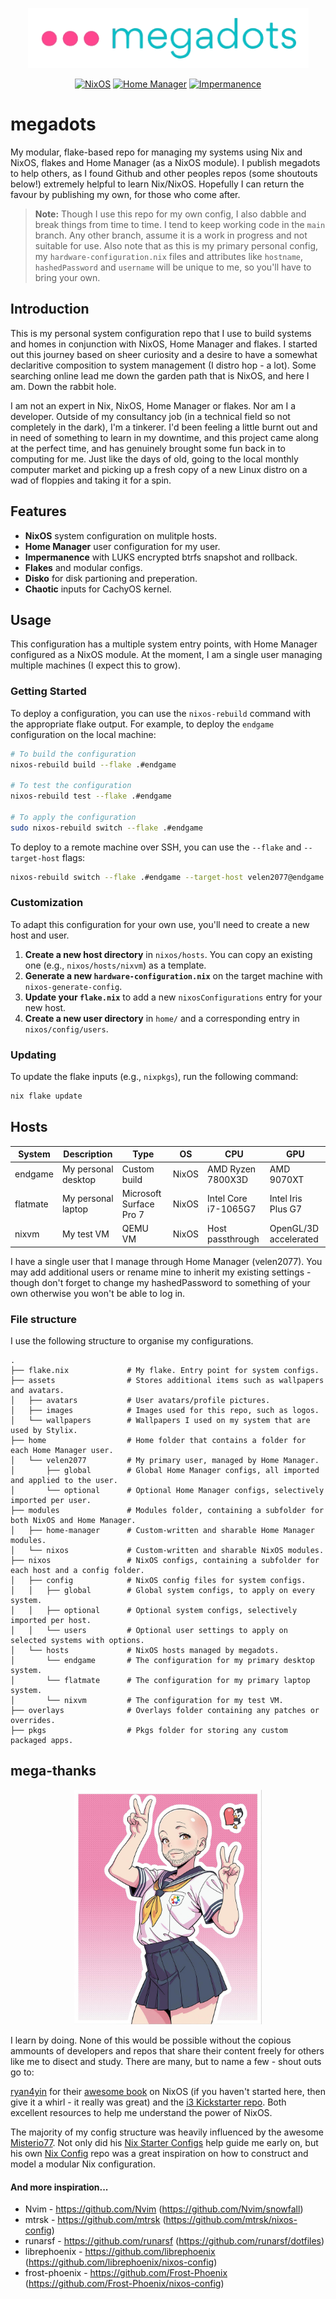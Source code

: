 <p align="center">
  <img src="assets/images/megadots.png" alt="megadots by velen2077"/>
</p>

<p align="center">
  <a href="https://nixos.org/"><img src="https://img.shields.io/badge/NixOS-25.05-blue?style=for-the-badge&logo=NixOS" alt="NixOS"></a>
  <a href="https://github.com/nix-community/home-manager"><img src="https://img.shields.io/badge/Home--Manager-25.05-blue?style=for-the-badge&logo=Home-Assistant" alt="Home Manager"></a>
  <a href="https://github.com/nix-community/impermanence"><img src="https://img.shields.io/badge/Impermanence-blue?style=for-the-badge&logo=NixOS" alt="Impermanence"></a>
</p>

# megadots

My modular, flake-based repo for managing my systems using Nix and NixOS, flakes and Home Manager (as a NixOS module). I publish megadots to help others, as I found Github and other peoples repos (some shoutouts below!) extremely helpful to learn Nix/NixOS. Hopefully I can return the favour by publishing my own, for those who come after.

> **Note:** Though I use this repo for my own config, I also dabble and break things from time to time. I tend to keep working code in the `main` branch. Any other branch, assume it is a work in progress and not suitable for use. Also note that as this is my primary personal config, my `hardware-configuration.nix` files and attributes like `hostname`, `hashedPassword` and `username` will be unique to me, so you'll have to bring your own.

## Introduction

This is my personal system configuration repo that I use to build systems and homes in conjunction with NixOS, Home Manager and flakes. I started out this journey based on sheer curiosity and a desire to have a somewhat declaritive composition to system management (I distro hop - a lot). Some searching online lead me down the garden path that is NixOS, and here I am. Down the rabbit hole.

I am not an expert in Nix, NixOS, Home Manager or flakes. Nor am I a developer. Outside of my consultancy job (in a technical field so not completely in the dark), I'm a tinkerer. I'd been feeling a little burnt out and in need of something to learn in my downtime, and this project came along at the perfect time, and has genuinely brought some fun back in to computing for me. Just like the days of old, going to the local monthly computer market and picking up a fresh copy of a new Linux distro on a wad of floppies and taking it for a spin.

## Features
- **NixOS** system configuration on mulitple hosts.
- **Home Manager** user configuration for my user.
- **Impermanence** with LUKS encrypted btrfs snapshot and rollback.
- **Flakes** and modular configs.
- **Disko** for disk partioning and preperation.
- **Chaotic** inputs for CachyOS kernel.

## Usage

This configuration has a multiple system entry points, with Home Manager configured as a NixOS module. At the moment, I am a single user managing multiple machines (I expect this to grow).

### Getting Started

To deploy a configuration, you can use the `nixos-rebuild` command with the appropriate flake output. For example, to deploy the `endgame` configuration on the local machine:

```bash
# To build the configuration
nixos-rebuild build --flake .#endgame

# To test the configuration
nixos-rebuild test --flake .#endgame

# To apply the configuration
sudo nixos-rebuild switch --flake .#endgame
```

To deploy to a remote machine over SSH, you can use the `--flake` and `--target-host` flags:

```bash
nixos-rebuild switch --flake .#endgame --target-host velen2077@endgame --use-remote-sudo
```

### Customization

To adapt this configuration for your own use, you'll need to create a new host and user.

1.  **Create a new host directory** in `nixos/hosts`. You can copy an existing one (e.g., `nixos/hosts/nixvm`) as a template.
2.  **Generate a new `hardware-configuration.nix`** on the target machine with `nixos-generate-config`.
3.  **Update your `flake.nix`** to add a new `nixosConfigurations` entry for your new host.
4.  **Create a new user directory** in `home/` and a corresponding entry in `nixos/config/users`.

### Updating

To update the flake inputs (e.g., `nixpkgs`), run the following command:

```bash
nix flake update
```

## Hosts

| System | Description | Type | OS | CPU | GPU |
|---|---|---|---|---|---|
| endgame | My personal desktop | Custom build | NixOS | AMD Ryzen 7800X3D | AMD 9070XT |
| flatmate | My personal laptop | Microsoft Surface Pro 7 | NixOS | Intel Core i7-1065G7 | Intel Iris Plus G7 |
| nixvm | My test VM | QEMU VM | NixOS | Host passthrough | OpenGL/3D accelerated |

I have a single user that I manage through Home Manager (velen2077). You may add additional users or rename mine to inherit my existing settings - though don't forget to change my hashedPassword to something of your own otherwise you won't be able to log in.

### File structure

I use the following structure to organise my configurations.

```
.
├── flake.nix             # My flake. Entry point for system configs.
├── assets                # Stores additional items such as wallpapers and avatars.
│   ├── avatars           # User avatars/profile pictures.
│   ├── images            # Images used for this repo, such as logos.
│   └── wallpapers        # Wallpapers I used on my system that are used by Stylix.
├── home                  # Home folder that contains a folder for each Home Manager user.
│   └── velen2077         # My primary user, managed by Home Manager.
│       ├── global        # Global Home Manager configs, all imported and applied to the user.
│       └── optional      # Optional Home Manager configs, selectively imported per user.
├── modules               # Modules folder, containing a subfolder for both NixOS and Home Manager.
│   ├── home-manager      # Custom-written and sharable Home Manager modules.
│   └── nixos             # Custom-written and sharable NixOS modules.
├── nixos                 # NixOS configs, containing a subfolder for each host and a config folder.
│   ├── config            # NixOS config files for system configs.
│   │   ├── global        # Global system configs, to apply on every system.
│   │   ├── optional      # Optional system configs, selectively imported per host.
│   │   └── users         # Optional user settings to apply on selected systems with options.
│   └── hosts             # NixOS hosts managed by megadots.
│       └── endgame       # The configuration for my primary desktop system.
│       └── flatmate      # The configuration for my primary laptop system.
│       └── nixvm         # The configuration for my test VM.
├── overlays              # Overlays folder containing any patches or overrides.
├── pkgs                  # Pkgs folder for storing any custom packaged apps.
```

## mega-thanks

<p align="center">
  <img src="assets/images/tomasaku.jpg" alt="megadots by velen2077" width="300px"/>
</p>

I learn by doing. None of this would be possible without the copious ammounts of developers and repos that share their content freely for others like me to disect and study. There are many, but to name a few - shout outs go to:

[ryan4yin](https://github.com/ryan4yin/) for their [awesome book](https://nixos-and-flakes.thiscute.world/) on NixOS (if you haven't started here, then give it a whirl - it really was great) and the [i3 Kickstarter repo](https://github.com/ryan4yin/nix-config/blob/i3-kickstarter/). Both excellent resources to help me understand the power of NixOS.

The majority of my config structure was heavily influenced by the awesome [Misterio77](https://github.com/Misterio77/). Not only did his [Nix Starter Configs](https://github.com/Misterio77/nix-starter-configs) help guide me early on, but his own [Nix Config](https://github.com/Misterio77/nix-config/tree/main) repo was a great inspiration on how to construct and model a modular Nix configuration.

#### And more inspiration...

- Nvim - https://github.com/Nvim (https://github.com/Nvim/snowfall)
- mtrsk - https://github.com/mtrsk (https://github.com/mtrsk/nixos-config)
- runarsf - https://github.com/runarsf (https://github.com/runarsf/dotfiles)
- librephoenix - https://github.com/librephoenix (https://github.com/librephoenix/nixos-config)
- frost-phoenix - https://github.com/Frost-Phoenix (https://github.com/Frost-Phoenix/nixos-config)